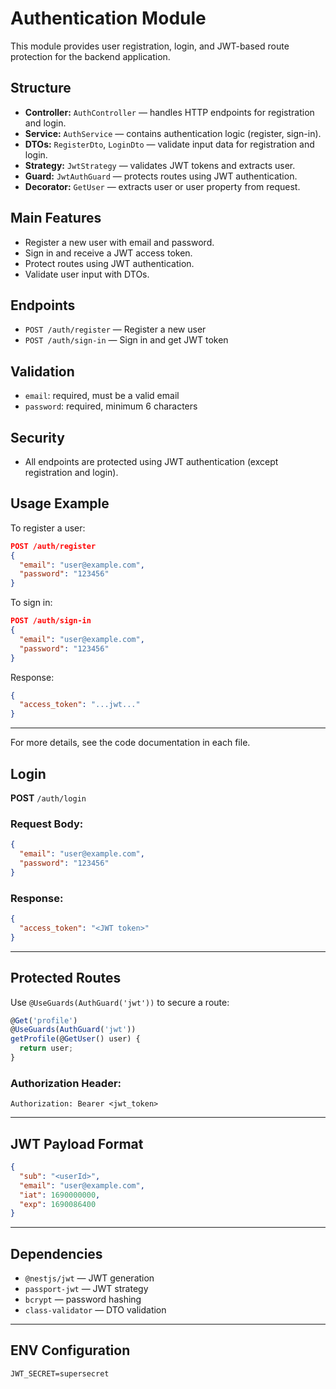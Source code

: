 # Authentication Module

This module provides user registration, login, and JWT-based route protection for the backend application.

## Structure

- **Controller:** `AuthController` — handles HTTP endpoints for registration and login.
- **Service:** `AuthService` — contains authentication logic (register, sign-in).
- **DTOs:** `RegisterDto`, `LoginDto` — validate input data for registration and login.
- **Strategy:** `JwtStrategy` — validates JWT tokens and extracts user.
- **Guard:** `JwtAuthGuard` — protects routes using JWT authentication.
- **Decorator:** `GetUser` — extracts user or user property from request.

## Main Features

- Register a new user with email and password.
- Sign in and receive a JWT access token.
- Protect routes using JWT authentication.
- Validate user input with DTOs.

## Endpoints

- `POST /auth/register` — Register a new user
- `POST /auth/sign-in` — Sign in and get JWT token

## Validation

- `email`: required, must be a valid email
- `password`: required, minimum 6 characters

## Security

- All endpoints are protected using JWT authentication (except registration and login).

## Usage Example

To register a user:
```json
POST /auth/register
{
  "email": "user@example.com",
  "password": "123456"
}
```

To sign in:
```json
POST /auth/sign-in
{
  "email": "user@example.com",
  "password": "123456"
}
```

Response:
```json
{
  "access_token": "...jwt..."
}
```

---

For more details, see the code documentation in each file.

## Login

**POST** `/auth/login`

### Request Body:

```json
{
  "email": "user@example.com",
  "password": "123456"
}
```

### Response:

```json
{
  "access_token": "<JWT token>"
}
```

---

## Protected Routes

Use `@UseGuards(AuthGuard('jwt'))` to secure a route:

```ts
@Get('profile')
@UseGuards(AuthGuard('jwt'))
getProfile(@GetUser() user) {
  return user;
}
```

### Authorization Header:

```
Authorization: Bearer <jwt_token>
```

---

## JWT Payload Format

```json
{
  "sub": "<userId>",
  "email": "user@example.com",
  "iat": 1690000000,
  "exp": 1690086400
}
```

---

## Dependencies

* `@nestjs/jwt` — JWT generation
* `passport-jwt` — JWT strategy
* `bcrypt` — password hashing
* `class-validator` — DTO validation

---

##  ENV Configuration

```
JWT_SECRET=supersecret
```
